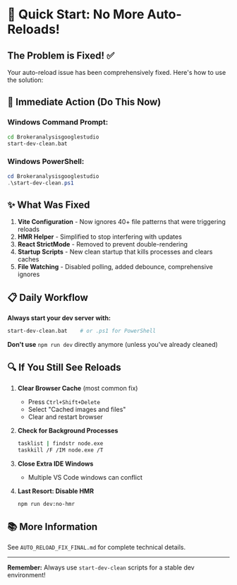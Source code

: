 # 🚀 Quick Start: No More Auto-Reloads!

## The Problem is Fixed! ✅

Your auto-reload issue has been comprehensively fixed. Here's how to use the solution:

## 🎯 Immediate Action (Do This Now)

### Windows Command Prompt:
```bash
cd Brokeranalysisgooglestudio
start-dev-clean.bat
```

### Windows PowerShell:
```powershell
cd Brokeranalysisgooglestudio
.\start-dev-clean.ps1
```

## ✨ What Was Fixed

1. **Vite Configuration** - Now ignores 40+ file patterns that were triggering reloads
2. **HMR Helper** - Simplified to stop interfering with updates
3. **React StrictMode** - Removed to prevent double-rendering
4. **Startup Scripts** - New clean startup that kills processes and clears caches
5. **File Watching** - Disabled polling, added debounce, comprehensive ignores

## 📋 Daily Workflow

**Always start your dev server with:**
```bash
start-dev-clean.bat    # or .ps1 for PowerShell
```

**Don't use** `npm run dev` directly anymore (unless you've already cleaned)

## 🔍 If You Still See Reloads

1. **Clear Browser Cache** (most common fix)
   - Press `Ctrl+Shift+Delete`
   - Select "Cached images and files"
   - Clear and restart browser

2. **Check for Background Processes**
   ```bash
   tasklist | findstr node.exe
   taskkill /F /IM node.exe /T
   ```

3. **Close Extra IDE Windows**
   - Multiple VS Code windows can conflict

4. **Last Resort: Disable HMR**
   ```bash
   npm run dev:no-hmr
   ```

## 📚 More Information

See `AUTO_RELOAD_FIX_FINAL.md` for complete technical details.

---

**Remember:** Always use `start-dev-clean` scripts for a stable dev environment!
